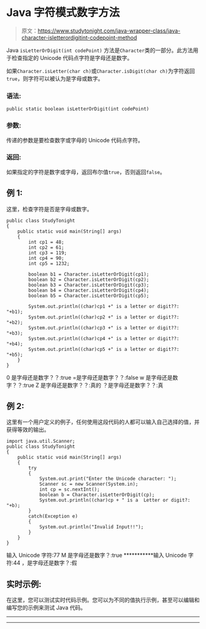 # Java 字符模式数字方法

> 原文：<https://www.studytonight.com/java-wrapper-class/java-character-isletterordigitint-codepoint-method>

Java `isLetterOrDigit(int codePoint)` 方法是`Character`类的一部分。此方法用于检查指定的 Unicode 代码点字符是字母还是数字。

如果`Character.isLetter(char ch)`或`Character.isDigit(char ch)`为字符返回`true`，则字符可以被认为是字母或数字。

### 语法:

```
public static boolean isLetterOrDigit(int codePoint)
```

### 参数:

传递的参数是要检查数字或字母的 Unicode 代码点字符。

### 返回:

如果指定的字符是数字或字母，返回布尔值`true`，否则返回`false`。

## 例 1:

这里，检查字符是否是字母或数字。

```
public class StudyTonight
{  
	public static void main(String[] args)
	{  
		int cp1 = 48;  
		int cp2 = 61;  
		int cp3 = 119;  
		int cp4 = 90;   
		int cp5 = 1232;  

		boolean b1 = Character.isLetterOrDigit(cp1);  
		boolean b2 = Character.isLetterOrDigit(cp2);  
		boolean b3 = Character.isLetterOrDigit(cp3);  
		boolean b4 = Character.isLetterOrDigit(cp4);  
		boolean b5 = Character.isLetterOrDigit(cp5);  

		System.out.println((char)cp1 +" is a letter or digit??:  "+b1);  
		System.out.println((char)cp2 +" is a letter or digit??:  "+b2);  
		System.out.println((char)cp3 +" is a letter or digit??:  "+b3);  
		System.out.println((char)cp4 +" is a letter or digit??:  "+b4);  
		System.out.println((char)cp5 +" is a letter or digit??:  "+b5);  
	}  
} 
```

0 是字母还是数字？？:true
=是字母还是数字？？:false
w 是字母还是数字？？:true
Z 是字母还是数字？？:真的
？是字母还是数字？？:真

## 例 2:

这里有一个用户定义的例子，任何使用这段代码的人都可以输入自己选择的值，并获得等效的输出。

```
import java.util.Scanner; 
public class StudyTonight
{  
	public static void main(String[] args)
	{  
		try
		{
			System.out.print("Enter the Unicode character: ");  
			Scanner sc = new Scanner(System.in);        
			int cp = sc.nextInt(); 
			boolean b = Character.isLetterOrDigit(cp);
			System.out.println((char)cp + " is a  Letter or digit?: "+b);
		}
		catch(Exception e)
		{
			System.out.println("Invalid Input!!");
		}
	}  
}
```

输入 Unicode 字符:77
M 是字母还是数字？:true
***********输入 Unicode 字符:44
，是字母还是数字？:假

## 实时示例:

在这里，您可以测试实时代码示例。您可以为不同的值执行示例，甚至可以编辑和编写您的示例来测试 Java 代码。

* * *

* * *